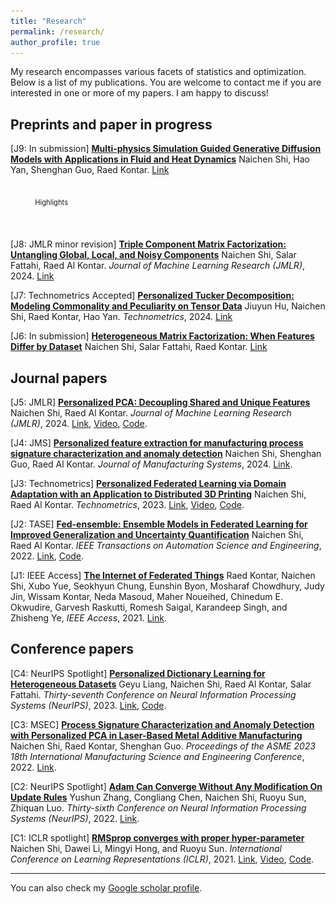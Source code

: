 ```yaml
---
title: "Research"
permalink: /research/
author_profile: true
---
```

<style>
smlt {
    font-size:0.8em;
}

summary {
  border: 4px solid transparent;
  outline: none;
  
  padding: 1rem;
  display: block;
  
  padding-left: 2.2rem;
  position: relative;
  cursor: pointer;
}
details {
  max-width: 500px;
  margin-top: 5px;

}
details summary::-webkit-details-marker {
  display:none;
}
details[open] > summary:before {
  transform: rotate(90deg);
}
summary:before {
  content: '';
  border-width: .4rem;
  border-style: solid;
  border-color: transparent transparent transparent #fff;
  position: absolute;
  top: 1.3rem;
  left: 1rem;
  transform: rotate(0);
  transform-origin: .2rem 50%;
  transition: .25s transform ease;
}

</style>

<script>
class Accordion {
  constructor(el) {
    // Store the <details> element
    this.el = el;
    // Store the <summary> element
    this.summary = el.querySelector('summary');
    // Store the <div class="content"> element
    this.content = el.querySelector('.content');

    // Store the animation object (so we can cancel it if needed)
    this.animation = null;
    // Store if the element is closing
    this.isClosing = false;
    // Store if the element is expanding
    this.isExpanding = false;
    // Detect user clicks on the summary element
    this.summary.addEventListener('click', (e) => this.onClick(e));
  }

  onClick(e) {
    // Stop default behaviour from the browser
    e.preventDefault();
    // Add an overflow on the <details> to avoid content overflowing
    this.el.style.overflow = 'hidden';
    // Check if the element is being closed or is already closed
    if (this.isClosing || !this.el.open) {
      this.open();
    // Check if the element is being openned or is already open
    } else if (this.isExpanding || this.el.open) {
      this.shrink();
    }
  }

  shrink() {
    // Set the element as "being closed"
    this.isClosing = true;
    
    // Store the current height of the element
    const startHeight = `${this.el.offsetHeight}px`;
    // Calculate the height of the summary
    const endHeight = `${this.summary.offsetHeight}px`;
    
    // If there is already an animation running
    if (this.animation) {
      // Cancel the current animation
      this.animation.cancel();
    }
    
    // Start a WAAPI animation
    this.animation = this.el.animate({
      // Set the keyframes from the startHeight to endHeight
      height: [startHeight, endHeight]
    }, {
      duration: 400,
      easing: 'ease-out'
    });
    
    // When the animation is complete, call onAnimationFinish()
    this.animation.onfinish = () => this.onAnimationFinish(false);
    // If the animation is cancelled, isClosing variable is set to false
    this.animation.oncancel = () => this.isClosing = false;
  }

  open() {
    // Apply a fixed height on the element
    this.el.style.height = `${this.el.offsetHeight}px`;
    // Force the [open] attribute on the details element
    this.el.open = true;
    // Wait for the next frame to call the expand function
    window.requestAnimationFrame(() => this.expand());
  }

  expand() {
    // Set the element as "being expanding"
    this.isExpanding = true;
    // Get the current fixed height of the element
    const startHeight = `${this.el.offsetHeight}px`;
    // Calculate the open height of the element (summary height + content height)
    const endHeight = `${this.summary.offsetHeight + this.content.offsetHeight}px`;
    
    // If there is already an animation running
    if (this.animation) {
      // Cancel the current animation
      this.animation.cancel();
    }
    
    // Start a WAAPI animation
    this.animation = this.el.animate({
      // Set the keyframes from the startHeight to endHeight
      height: [startHeight, endHeight]
    }, {
      duration: 400,
      easing: 'ease-out'
    });
    // When the animation is complete, call onAnimationFinish()
    this.animation.onfinish = () => this.onAnimationFinish(true);
    // If the animation is cancelled, isExpanding variable is set to false
    this.animation.oncancel = () => this.isExpanding = false;
  }

  onAnimationFinish(open) {
    // Set the open attribute based on the parameter
    this.el.open = open;
    // Clear the stored animation
    this.animation = null;
    // Reset isClosing & isExpanding
    this.isClosing = false;
    this.isExpanding = false;
    // Remove the overflow hidden and the fixed height
    this.el.style.height = this.el.style.overflow = '';
  }
}

document.querySelectorAll('details').forEach((el) => {
  new Accordion(el);
});
</script>

My research encompasses various facets of statistics and optimization. Below is a list of my publications. You are welcome to contact me if you are interested in one or more of my papers. I am happy to discuss!


## Preprints and paper in progress

[J9: In submission] <ins>**Multi-physics Simulation Guided Generative Diffusion Models with Applications in Fluid and Heat Dynamics**</ins>
Naichen Shi, Hao Yan, Shenghan Guo, Raed Kontar.
[Link](https://arxiv.org/abs/2407.17720)

<details>
<summary><smlt>Highlights</smlt></summary>
<div class="content">
<smlt>Diffusion generative models can generate photorealistic images and videos but often struggle to understand the physical interactions. When practitioners from the science and engineering fields have access to physics simulators, can they improve the quality of diffusion model-generated samples with the help of simulations?</smlt>

<p align="center">
  <img src="../images/double_physics_1.jpg" alt="illustration" width="300" style="display: inline-block; margin: 0 10px;"/>
</p>

<smlt>We explore two strategies to incorporate physics simulation into diffusion models. Results show that our model indeed integrates physics knowledge in heat and fluid dynamics with patterns from real observations. </smlt>
</div>
</details>
<br>


[J8: JMLR minor revision] <ins>**Triple Component Matrix Factorization: Untangling Global, Local, and Noisy Components**</ins> 
Naichen Shi, Salar Fattahi, Raed Al Kontar. *Journal of Machine Learning Research (JMLR)*, 2024. [Link](https://arxiv.org/abs/2404.07955)

[J7: Technometrics Accepted] <ins>**Personalized Tucker Decomposition: Modeling Commonality and Peculiarity on Tensor Data**</ins> 
Jiuyun Hu, Naichen Shi, Raed Kontar, Hao Yan. *Technometrics*, 2024. [Link](https://arxiv.org/abs/2309.03439)


[J6: In submission] <ins>**Heterogeneous Matrix Factorization: When Features Differ by Dataset**</ins>
Naichen Shi, Salar Fattahi, Raed Kontar.
[Link](https://arxiv.org/abs/2305.17744)


## Journal papers

[J5: JMLR] <ins>**Personalized PCA: Decoupling Shared and Unique Features**</ins> 
Naichen Shi, Raed Al Kontar. *Journal of Machine Learning Research (JMLR)*, 2024. [Link](https://www.jmlr.org/papers/v25/22-0810.html), [Video](https://www.youtube.com/watch?v=9XWY745ZFPM), [Code](https://github.com/UMDataScienceLab/Personalized_PCA).

[J4: JMS] <ins>**Personalized feature extraction for manufacturing process signature characterization and anomaly detection**</ins> Naichen Shi, Shenghan Guo, Raed Al Kontar. *Journal of Manufacturing Systems*, 2024. [Link](https://www.sciencedirect.com/science/article/pii/S0278612524000694).

[J3: Technometrics] <ins>**Personalized Federated Learning via Domain Adaptation with an Application to Distributed 3D Printing**</ins> 
Naichen Shi, Raed Al Kontar. *Technometrics*, 2023. [Link](https://www.tandfonline.com/doi/abs/10.1080/00401706.2022.2157882?journalCode=utch20), [Video](https://www.youtube.com/watch?v=wOV8ZwdHgJ0), [Code](https://github.com/UMDataScienceLab/Personalized_FL_with_DA).

[J2: TASE] <ins>**Fed-ensemble: Ensemble Models in Federated Learning for Improved Generalization and Uncertainty Quantification**</ins> Naichen Shi, Raed Al Kontar. *IEEE Transactions on Automation Science and Engineering*, 2022. [Link](https://ieeexplore.ieee.org/document/10113748), [Code](https://github.com/UMDataScienceLab/fedensemble).

[J1: IEEE Access] <ins>**The Internet of Federated Things**</ins> Raed Kontar, Naichen Shi, Xubo Yue, Seokhyun Chung, Eunshin Byon, Mosharaf Chowdhury, Judy Jin, Wissam Kontar, Neda Masoud, Maher Noueihed, Chinedum E. Okwudire, Garvesh Raskutti, Romesh Saigal, Karandeep Singh, and Zhisheng Ye,  *IEEE Access*, 2021. [Link](https://ieeexplore.ieee.org/document/9611259).


## Conference papers

[C4: NeurIPS Spotlight] <ins>**Personalized Dictionary Learning for Heterogeneous Datasets**</ins> Geyu Liang, Naichen Shi, Raed Al Kontar, Salar Fattahi.  *Thirty-seventh Conference on Neural Information Processing Systems (NeurIPS)*, 2023. [Link](https://proceedings.neurips.cc/paper_files/paper/2023/hash/9f6f790f28a31fba89644f09faf4e0cb-Abstract-Conference.html), [Code](https://github.com/lianggeyuleo/PerMA). 

[C3: MSEC] <ins>**Process Signature Characterization and Anomaly Detection with Personalized PCA in Laser-Based Metal Additive Manufacturing** </ins> 
Naichen Shi, Raed Kontar, Shenghan Guo. *Proceedings of the ASME 2023 18th International Manufacturing Science and Engineering Conference*, 2022. [Link](https://asmedigitalcollection.asme.org/MSEC/proceedings-abstract/MSEC2023/1168823).

[C2: NeurIPS Spotlight] <ins>**Adam Can Converge Without Any Modification On Update Rules**</ins>
Yushun Zhang, Congliang Chen, Naichen Shi, Ruoyu Sun, Zhiquan Luo. *Thirty-sixth Conference on Neural Information Processing Systems (NeurIPS)*, 2022. [Link](https://proceedings.neurips.cc/paper_files/paper/2022/hash/b6260ae5566442da053e5ab5d691067a-Abstract-Conference.html). 

[C1: ICLR spotlight] <ins>**RMSprop converges with proper hyper-parameter**</ins>
Naichen Shi, Dawei Li, Mingyi Hong, and Ruoyu Sun. *International Conference on Learning Representations (ICLR)*, 2021. [Link](https://openreview.net/forum?id=3UDSdyIcBDA), [Video](https://iclr.cc/virtual/2021/spotlight/3415), [Code](https://github.com/soundsinteresting/RMSprop).

---

You can also check my [Google scholar profile](https://scholar.google.com/citations?user=9DVanY4AAAAJ&hl=en).




